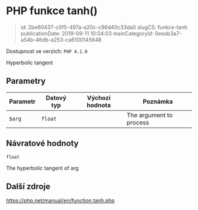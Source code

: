 PHP funkce tanh()
================================

> id: 2be60437-c0f5-497a-a20c-c96d40c33da0
> slugCS: funkce-tanh
> publicationDate: 2019-09-11 10:04:03
> mainCategoryId: 0eeab3a7-a54b-46db-a253-ca6100145648

Dostupnost ve verzích: `PHP 4.1.0`

Hyperbolic tangent


Parametry
--------------

| Parametr | Datový typ | Výchozí hodnota | Poznámka |
|-----|-----|-----|-----|
| `$arg` | `float` |  | The argument to process |


Návratové hodnoty
----------------

`float`

The hyperbolic tangent of arg

Další zdroje
------------

https://php.net/manual/en/function.tanh.php

